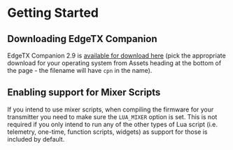 # Getting Started

## Downloading EdgeTX Companion

EdgeTX Companion 2.9 is [available for download here](https://github.com/EdgeTX/edgetx/releases/tag/v2.7.0) (pick the appropriate download for your operating system from Assets heading at the bottom of the page - the filename will have `cpn` in the name).

## Enabling support for Mixer Scripts

If you intend to use mixer scripts, when compiling the firmware for your transmitter you need to make sure the `LUA_MIXER` option is set. This is not required if you only intend to run any of the other types of Lua script (i.e. telemetry, one-time, function scripts, widgets) as support for those is included by default.
